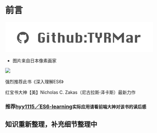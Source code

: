 # 前言

[![](.gitbook/assets/屏幕快照%202017-12-05%20下午10.19.57.png)](https://github.com/TYRMars)

* 图片来自日本像素画家

[![](https://camo.githubusercontent.com/9c3e5bf04974b046e8816cf84a82eeaf12f3c6e1/68747470733a2f2f677373312e62647374617469632e636f6d2f39766f33645361675f7849346b68476b706f574b314846366868792f6261696b652f7725334432363825334267253344302f7369676e3d61653630626362663761636633626337653830306361656165393362646439632f626630393662363366363234366236306335356166326336653166383161346335313066613232382e6a7067)](https://camo.githubusercontent.com/9c3e5bf04974b046e8816cf84a82eeaf12f3c6e1/68747470733a2f2f677373312e62647374617469632e636f6d2f39766f33645361675f7849346b68476b706f574b314846366868792f6261696b652f7725334432363825334267253344302f7369676e3d61653630626362663761636633626337653830306361656165393362646439632f626630393662363366363234366236306335356166326336653166383161346335313066613232382e6a7067)

强烈推荐此书《深入理解ES6》

红宝书大神【美】Nicholas C. Zakas（尼古拉斯·泽卡斯）最新力作

### 推荐[hyy1115／ES6-learning](https://github.com/hyy1115/ES6-learning)`实际应用请看前端大神对该书的读后感`

## 知识重新整理，补充细节整理中

